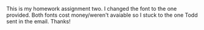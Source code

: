 This is my homework assignment two.
I changed the font to the one provided. Both fonts cost money/weren't avaiable so I stuck to the one Todd sent in the email. Thanks!
